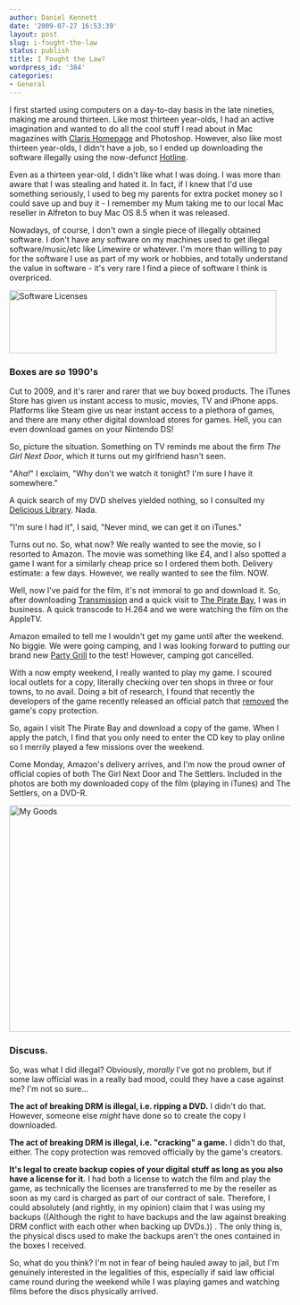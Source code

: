 ```yaml
---
author: Daniel Kennett
date: '2009-07-27 16:53:39'
layout: post
slug: i-fought-the-law
status: publish
title: I Fought the Law?
wordpress_id: '384'
categories:
- General
---
```


I first started using computers on a day-to-day basis in the late nineties, making me around thirteen. Like most thirteen year-olds, I had an active imagination and wanted to do all the cool stuff I read about in Mac magazines with <a href="http://en.wikipedia.org/wiki/Claris_Homepage">Claris Homepage</a> and Photoshop. However, also like most thirteen year-olds, I didn't have a job, so I ended up downloading the software illegally using the now-defunct <a href="http://en.wikipedia.org/wiki/Hotline_Communications">Hotline</a>.

Even as a thirteen year-old, I didn't like what I was doing. I was more than aware that I was stealing and hated it. In fact, if I knew that I'd use something seriously, I used to beg my parents for extra pocket money so I could save up and buy it - I remember my Mum taking me to our local Mac reseller in Alfreton to buy Mac OS 8.5 when it was released. 

Nowadays, of course, I don't own a single piece of illegally obtained software. I don't have any software on my machines used to get illegal software/music/etc like Limewire or whatever. I'm more than willing to pay for the software I use as part of my work or hobbies, and totally understand the value in software - it's very rare I find a piece of software I think is overpriced.

<img src="http://ikennd.ac/pictures/for_posts/2009/07/licenses-small.png" alt="Software Licenses" title="Software Licenses" width="478" height="113" class="aligncenter size-full wp-image-387" />

<h3>Boxes are <em>so</em> 1990's</h3>

Cut to 2009, and it's rarer and rarer that we buy boxed products. The iTunes Store has given us instant access to music, movies, TV and iPhone apps. Platforms like Steam give us near instant access to a plethora of games, and there are many other digital download stores for games. Hell, you can even download games on your Nintendo DS!

So, picture the situation. Something on TV reminds me about the firm <em>The Girl Next Door</em>, which it turns out my girlfriend hasn't seen. 

"<em>Aha!</em>" I exclaim, "Why don't we watch it tonight? I'm sure I have it somewhere."

A quick search of my DVD shelves yielded nothing, so I consulted my <a href="http://ikennd.ac/deliciouslibrary/">Delicious Library</a>. Nada. 

"I'm sure I had it", I said, "Never mind, we can get it on iTunes."

Turns out no. So, what now? We really wanted to see the movie, so I resorted to Amazon. The movie was something like £4, and I also spotted a game I want for a similarly cheap price so I ordered them both. Delivery estimate: a few days. However, we really wanted to see the film. NOW. 

<!--more-->

Well, now I've paid for the film, it's not immoral to go and download it. So, after downloading <a href="http://www.transmissionbt.com/">Transmission</a> and a quick visit to <a href="http://thepiratebay.org/">The Pirate Bay</a>, I was in business. A quick transcode to H.264 and we were watching the film on the AppleTV. 

Amazon emailed to tell me I wouldn't get my game until after the weekend. No biggie. We were going camping, and I was looking forward to putting our brand new <a href="http://www.campingaz.com/p-23123-party-grill174-carry-bag.aspx">Party Grill</a> to the test! However, camping got cancelled. 

With a now empty weekend, I really wanted to play my game. I scoured local outlets for a copy, literally checking over ten shops in three or four towns, to no avail. Doing a bit of research, I found that recently the developers of the game recently released an official patch that <a href="http://forums.ubi.com/eve/forums/a/tpc/f/6061083365/m/4261053247?r=1931093247#1931093247">removed</a> the game's copy protection.

So, again I visit The Pirate Bay and download a copy of the game. When I apply the patch, I find that you only need to enter the CD key to play online so I merrily played a few missions over the weekend. 

Come Monday, Amazon's delivery arrives, and I'm now the proud owner of official copies of both The Girl Next Door and The Settlers. Included in the photos are both my downloaded copy of the film (playing in iTunes) and The Settlers, on a DVD-R. 

<a href="http://ikennd.ac/pictures/for_posts/2009/07/settlers-big.jpg"><img src="http://ikennd.ac/pictures/for_posts/2009/07/settlers.jpg" alt="My Goods" title="My Goods" width="540" height="405" class="aligncenter size-full wp-image-391" /></a>


<h3>Discuss.</h3>

So, was what I did illegal? Obviously, <em>morally</em> I've got no problem, but if some law official was in a really bad mood, could they have a case against me? I'm not so sure...

<strong>The act of breaking DRM is illegal, i.e. ripping a DVD.</strong>
I didn't do that. However, someone else <em>might</em> have done so to create the copy I downloaded.

<strong>The act of breaking DRM is illegal, i.e. "cracking" a game.</strong>
I didn't do that, either. The copy protection was removed officially by the game's creators.

<strong>It's legal to create backup copies of your digital stuff as long as you also have a license for it.</strong>
I had both a license to watch the film and play the game, as technically the licenses are transferred to me by the reseller as soon as my card is charged as part of our contract of sale. Therefore, I could absolutely (and rightly, in my opinion) claim that I was using my backups ((Although the right to have backups and the law against breaking DRM conflict with each other when backing up DVDs.)) . The only thing is, the physical discs used to make the backups aren't the ones contained in the boxes I received.

So, what do you think? I'm not in fear of being hauled away to jail, but I'm genuinely interested in the legalities of this, especially if said law official came round during the weekend while I was playing games and watching films before the discs physically arrived. 